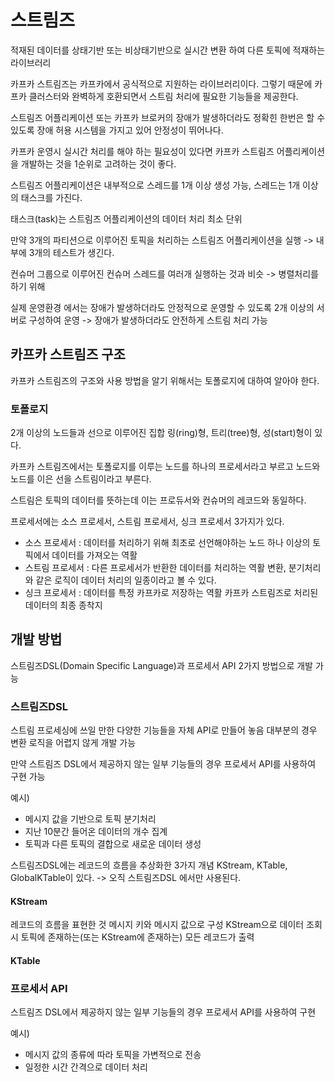# 스트림즈

적재된 데이터를 상태기반 또는 비상태기반으로 실시간 변환 하여 다른 토픽에 적재하는 라이브러리

카프카 스트림즈는 카프카에서 공식적으로 지원하는 라이브러리이다.
그렇기 때문에 카프카 클러스터와 완벽하게 호환되면서 스트림 처리에 필요한 기능들을 제공한다.

스트림즈 어플리케이션 또는 카프카 브로커의 장애가 발생하더라도 정확힌 한번은 할 수 있도록 장애 허용 시스템을 가지고 있어 안정성이 뛰어나다.

카프카 운영시 실시간 처리를 해야 하는 필요성이 있다면 카프카 스트림즈 어플리케이션을 개발하는 것을 1순위로 고려하는 것이 좋다.

스트림즈 어플리케이션은 내부적으로 스레드를 1개 이상 생성 가능, 스레드는 1개 이상의 태스크를 가진다.

태스크(task)는 스트림즈 어플리케이션의 데이터 처리 최소 단위

만약 3개의 파티션으로 이루어진 토픽을 처리하는 스트림즈 어플리케이션을 실행 -> 내부에 3개의 테스트가 생긴다.

컨슈머 그룹으로 이루어진 컨슈머 스레드를 여러개 실행하는 것과 비슷 -> 병렬처리를 하기 위해

실제 운영환경 에서는 장애가 발생하더라도 안정적으로 운영할 수 있도록 2개 이상의 서버로 구성하여 운영 -> 장애가 발생하더라도 안전하게 스트림 처리 가능

## 카프카 스트림즈 구조

카프카 스트림즈의 구조와 사용 방법을 알기 위해서는 토폴로지에 대하여 알아야 한다.

### 토폴로지

2개 이상의 노드들과 선으로 이루어진 집합 링(ring)형, 트리(tree)형, 성(start)형이 있다.

카프카 스트림즈에서는 토폴로지를 이루는 노드를 하나의 프로세서라고 부르고 노드와 노드를 이은 선을 스트림이라고 부른다.

스트림은 토픽의 데이터를 뜻하는데 이는 프로듀서와 컨슈머의 레코드와 동일하다.

프로세서에는 소스 프로세서, 스트림 프로세서, 싱크 프로세서 3가지가 있다.

- 소스 프로세서 : 데이터를 처리하기 위해 최초로 선언해야하는 노드
  하나 이상의 토픽에서 데이터를 가져오는 역활
- 스트림 프로세서 : 다른 프로세서가 반환한 데이터를 처리하는 역활
  변환, 분기처리와 같은 로직이 데이터 처리의 일종이라고 볼 수 있다.
- 싱크 프로세서 : 데이터를 특정 카프카로 저장하는 역활
  카프카 스트림즈로 처리된 데이터의 최종 종착지

## 개발 방법

스트림즈DSL(Domain Specific Language)과 프로세서 API 2가지 방법으로 개발 가능

### 스트림즈DSL 

스트림 프로세싱에 쓰일 만한 다양한 기능들을 자체 API로 만들어 놓음
대부분의 경우 변환 로직을 어렵지 않게 개발 가능

만약 스트림즈 DSL에서 제공하지 않는 일부 기능들의 경우 프로세서 API를 사용하여 구현 가능

예시)
- 메시지 값을 기반으로 토픽 분기처리
- 지난 10분간 들어온 데이터의 개수 집계
- 토픽과 다른 토픽의 결합으로 새로운 데이터 생성

스트림즈DSL에는 레코드의 흐름을 추상화한 3가지 개념 KStream, KTable, GlobalKTable이 있다. -> 오직 스트림즈DSL 에서만 사용된다.

#### KStream

레코드의 흐름을 표현한 것 메시지 키와 메시지 값으로 구성
KStream으로 데이터 조회 시 토픽에 존재하는(또는 KStream에 존재하는) 모든 레코드가 출력

#### KTable 



### 프로세서 API

스트림즈 DSL에서 제공하지 않는 일부 기능들의 경우 프로세서 API를 사용하여 구현

예시)
- 메시지 값의 종류에 따라 토픽을 가변적으로 전송
- 일정한 시간 간격으로 데이터 처리
